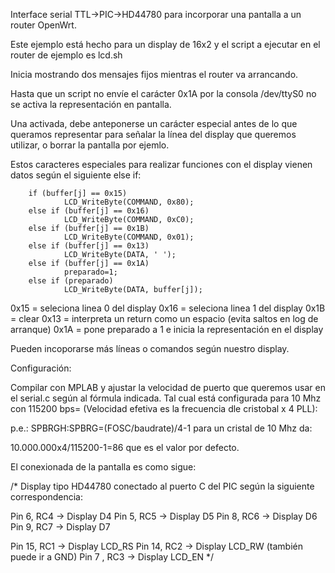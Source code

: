 Interface serial TTL->PIC->HD44780 para incorporar una pantalla a un
router OpenWrt.

Este ejemplo está hecho para un display de 16x2 y el script a ejecutar en 
el router de ejemplo es lcd.sh

Inicia mostrando dos mensajes fijos mientras el router va arrancando.

Hasta que un script no envíe el carácter 0x1A por la consola /dev/ttyS0
no se activa la representación en pantalla.

Una activada, debe anteponerse un carácter especial antes de lo que 
queramos representar para señalar la línea del display que queremos
utilizar, o borrar la pantalla por ejemlo.

Estos caracteres especiales para realizar funciones con el display
vienen datos según el siguiente else if:

                                        
		if (buffer[j] == 0x15) 
                LCD_WriteByte(COMMAND, 0x80);
        else if (buffer[j] == 0x16)
                LCD_WriteByte(COMMAND, 0xC0);
        else if (buffer[j] == 0x1B) 
                LCD_WriteByte(COMMAND, 0x01);
        else if (buffer[j] == 0x13) 
                LCD_WriteByte(DATA, ' ');
        else if (buffer[j] == 0x1A) 
                preparado=1;
        else if (preparado)
                LCD_WriteByte(DATA, buffer[j]);

0x15 = seleciona linea 0 del display
0x16 = seleciona linea 1 del display
0x1B = clear
0x13 = interpreta un return como un espacio (evita saltos en log de arranque)
0x1A = pone preparado a 1 e inicia la representación en el display

Pueden incoporarse más líneas o comandos según nuestro display.

Configuración:

Compilar con MPLAB y ajustar la velocidad de puerto que queremos usar en el 
serial.c según al fórmula indicada. Tal cual está configurada para 10 Mhz con 
115200 bps= (Velocidad efetiva es la frecuencia dle cristobal x 4 PLL):

p.e.: SPBRGH:SPBRG=(FOSC/baudrate)/4-1 para un cristal de 10 Mhz da:

10.000.000x4/115200-1=86 que es el valor por defecto.

El conexionada de la pantalla es como sigue:

/* Display tipo HD44780 conectado al puerto C del PIC 
según la siguiente correspondencia:

Pin 6, RC4 -> Display D4
Pin 5, RC5 -> Display D5
Pin 8, RC6 -> Display D6
Pin 9, RC7 -> Display D7

Pin 15, RC1 -> Display LCD_RS
Pin 14, RC2 -> Display LCD_RW (también puede ir a GND)
Pin 7 , RC3 -> Display LCD_EN
*/

